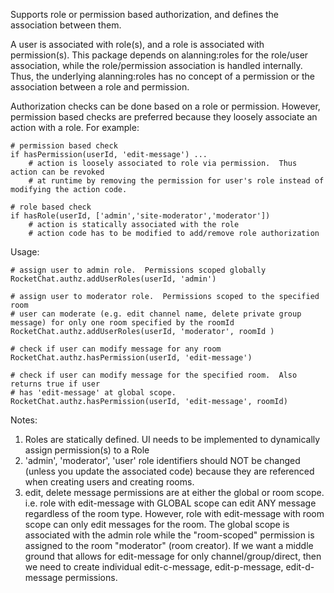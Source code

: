 Supports role or permission based authorization, and defines the association between them.

A user is associated with role(s), and a role is associated with permission(s).  This package depends on alanning:roles for the role/user association, while the role/permission association is handled internally.  Thus, the underlying alanning:roles has no concept of a permission or the association between a role and permission.

Authorization checks can be done based on a role or permission.  However, permission based checks are preferred because they loosely associate an action with a role.  For example:

```
# permission based check
if hasPermission(userId, 'edit-message') ...
	# action is loosely associated to role via permission.  Thus action can be revoked
	# at runtime by removing the permission for user's role instead of modifying the action code.

# role based check
if hasRole(userId, ['admin','site-moderator','moderator'])
	# action is statically associated with the role
	# action code has to be modified to add/remove role authorization

```

Usage:
```
# assign user to admin role.  Permissions scoped globally
RocketChat.authz.addUserRoles(userId, 'admin')

# assign user to moderator role.  Permissions scoped to the specified room
# user can moderate (e.g. edit channel name, delete private group message) for only one room specified by the roomId
RocketChat.authz.addUserRoles(userId, 'moderator', roomId )

# check if user can modify message for any room
RocketChat.authz.hasPermission(userId, 'edit-message')

# check if user can modify message for the specified room.  Also returns true if user
# has 'edit-message' at global scope.
RocketChat.authz.hasPermission(userId, 'edit-message', roomId)
```

Notes:
1. Roles are statically defined.  UI needs to be implemented to dynamically assign permission(s) to a Role
2. 'admin', 'moderator', 'user' role identifiers should NOT be changed (unless you update the associated code) because they are referenced when creating users and creating rooms.
3. edit, delete message permissions are at either the global or room scope.  i.e. role with edit-message with GLOBAL scope can edit ANY message regardless of the room type.  However, role with edit-message with room scope can only edit messages for the room.  The global scope is associated with the admin role while the "room-scoped" permission is assigned to the room "moderator" (room creator).  If we want a middle ground that allows for edit-message for only channel/group/direct, then we need to create individual edit-c-message, edit-p-message, edit-d-message permissions.
